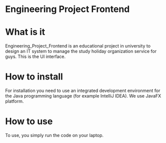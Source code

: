 # Engineering Project Frontend

# What is it
Engineering_Project_Frontend is an educational project in university
to design an IT system to manage the study holiday organization service
for guys. This is the UI interface.

# How to install
For installation you need to use an integrated development environment for the Java 
programming language (for example IntelliJ IDEA). We use JavaFX platform. 

# How to use
To use, you simply run the code on your laptop.
